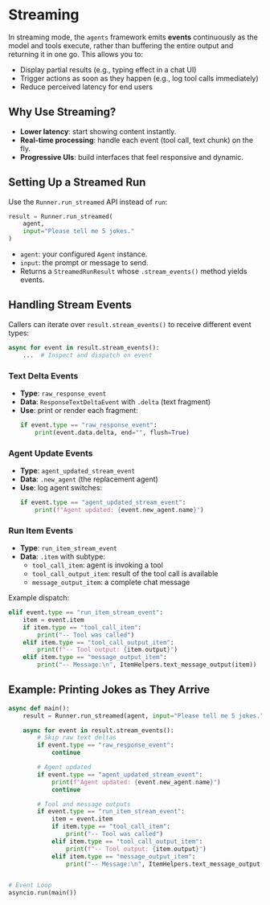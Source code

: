 # Streaming

In streaming mode, the `agents` framework emits **events** continuously as the model and tools execute, rather than buffering the entire output and returning it in one go. This allows you to:

- Display partial results (e.g., typing effect in a chat UI)
- Trigger actions as soon as they happen (e.g., log tool calls immediately)
- Reduce perceived latency for end users


## Why Use Streaming?

- **Lower latency**: start showing content instantly.
- **Real-time processing**: handle each event (tool call, text chunk) on the fly.
- **Progressive UIs**: build interfaces that feel responsive and dynamic.


## Setting Up a Streamed Run

Use the `Runner.run_streamed` API instead of `run`:

```python
result = Runner.run_streamed(
    agent,
    input="Please tell me 5 jokes."
)
```

- `agent`: your configured `Agent` instance.
- `input`: the prompt or message to send.
- Returns a `StreamedRunResult` whose `.stream_events()` method yields events.


## Handling Stream Events

Callers can iterate over `result.stream_events()` to receive different event types:

```python
async for event in result.stream_events():
    ...  # Inspect and dispatch on event
```

### Text Delta Events

- **Type**: `raw_response_event`
- **Data**: `ResponseTextDeltaEvent` with `.delta` (text fragment)
- **Use**: print or render each fragment:
  ```python
  if event.type == "raw_response_event":
      print(event.data.delta, end="", flush=True)
  ```

### Agent Update Events

- **Type**: `agent_updated_stream_event`
- **Data**: `.new_agent` (the replacement agent)
- **Use**: log agent switches:
  ```python
  if event.type == "agent_updated_stream_event":
      print(f"Agent updated: {event.new_agent.name}")
  ```

### Run Item Events

- **Type**: `run_item_stream_event`
- **Data**: `.item` with subtype:
  - `tool_call_item`: agent is invoking a tool
  - `tool_call_output_item`: result of the tool call is available
  - `message_output_item`: a complete chat message

Example dispatch:

```python
elif event.type == "run_item_stream_event":
    item = event.item
    if item.type == "tool_call_item":
        print("-- Tool was called")
    elif item.type == "tool_call_output_item":
        print(f"-- Tool output: {item.output}")
    elif item.type == "message_output_item":
        print("-- Message:\n", ItemHelpers.text_message_output(item))
```  


## Example: Printing Jokes as They Arrive

```python
async def main():
    result = Runner.run_streamed(agent, input="Please tell me 5 jokes.")

    async for event in result.stream_events():
        # Skip raw text deltas
        if event.type == "raw_response_event":
            continue

        # Agent updated
        if event.type == "agent_updated_stream_event":
            print(f"Agent updated: {event.new_agent.name}")
            continue

        # Tool and message outputs
        if event.type == "run_item_stream_event":
            item = event.item
            if item.type == "tool_call_item":
                print("-- Tool was called")
            elif item.type == "tool_call_output_item":
                print(f"-- Tool output: {item.output}")
            elif item.type == "message_output_item":
                print("-- Message:\n", ItemHelpers.text_message_output(item))


# Event Loop
asyncio.run(main())
```